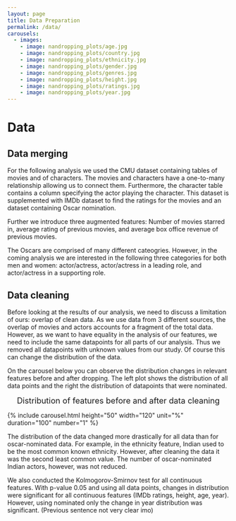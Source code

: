 ```yaml
---
layout: page
title: Data Preparation
permalink: /data/
carousels:
  - images: 
    - image: nandropping_plots/age.jpg
    - image: nandropping_plots/country.jpg
    - image: nandropping_plots/ethnicity.jpg
    - image: nandropping_plots/gender.jpg
    - image: nandropping_plots/genres.jpg
    - image: nandropping_plots/height.jpg
    - image: nandropping_plots/ratings.jpg
    - image: nandropping_plots/year.jpg
---
```


# **Data**

## **Data merging**
For the following analysis we used the CMU dataset containing tables of movies and of characters. The movies and characters have a one-to-many 
relationship allowing us to connect them. Furthermore, the character table contains a column specifying the actor playing the character. This dataset is supplemented with IMDb dataset to find the ratings for the movies and an dataset containing Oscar nomination.

Further we introduce three augmented features: Number of movies starred in, average rating of previous movies, and average box office revenue of previous movies.   

The Oscars are comprised of many different cateogries. However, in the coming analysis we are interested in the following three categories for both men and women: actor/actress, actor/actress in a leading role, and actor/actress in a supporting role. 

## **Data cleaning**

Before looking at the results of our analysis, we need to discuss a limitation of ours: overlap of clean data. As we use data from 3 different sources, the overlap of movies and actors accounts for a fragment of the total data. However, as we want to have equality in the analysis of our features, we need to include the same datapoints for all parts of our analysis. Thus we removed all datapoints with unknown values from our study. Of course this can change the distribution of the data.

On the carousel below you can observe the distribution changes in relevant features before and after dropping. The left plot shows the distribution of all data points and the right the distribution of datapoints that were nominated.

<div align="center" style="font-size: 1.3em;">
Distribution of features before and after data cleaning
</div>

{% include carousel.html height="50" width="120" unit="%" duration="100" number="1" %}


The distribution of the data changed more drastically for all data than for oscar-nominated data. For example, in the ethnicity feature, Indian used to be the most common known ethnicity. However, after cleaning the data it was the second least common value. The number of oscar-nominated Indian actors, however, was not reduced.

We also conducted the Kolmogorov-Smirnov test for all continuous features. With p-value 0.05 and using all data points, changes in distribution were significant for all continuous features (IMDb ratings, height, age, year). However, using nominated only the change in year distribution was significant. (Previous sentence not very clear imo)

